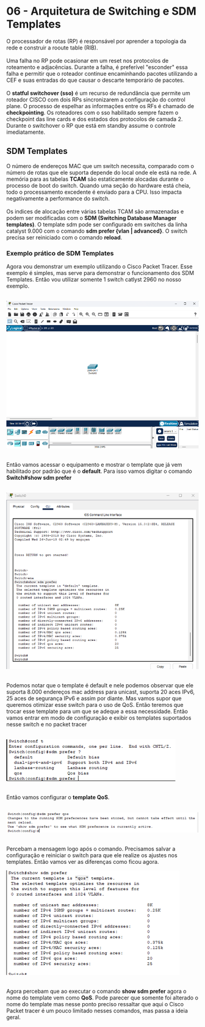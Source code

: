 # 06 - Arquitetura de Switching e SDM Templates

O processador de rotas (RP) é responsável por aprender a topologia da rede e construir a rooute table (RIB). <br></br>
Uma falha no RP pode ocasionar em um reset nos protocolos de roteamento e adjacências. Durante a falha, é preferível "esconder" essa falha e permitir que o roteador continue encaminhando pacotes utilizando a CEF e suas entradas do que causar o descarte temporário de pacotes. <br></br>
O **statful switchover (sso)** é um recurso de redundância que permite um roteador CISCO com dois RPs sincronizarem a configuração do control plane. O processo de espelhar as informações entre os RFs é chamado de **checkpointing**. Os roteadores com o sso habilitado sempre fazem o checkpoint das line cards e dos estados dos protocolos de camada 2. Durante o switchover o RP que está em standby assume o controle imediatamente.

## SDM Templates

O número de endereços MAC que um switch necessita, comparado com o número de rotas que ele suporta depende do local onde ele está na rede. A memória para as tabelas **TCAM** são estaticamente alocadas durante o processo de boot do switch. Quando uma seção do hardware está cheia, todo o processamento excedente é enviado para a CPU. Isso impacta negativamente a performance do switch. <br></br>
Os indices de alocação entre várias tabelas TCAM são armazenadas e podem ser modificadas com o **SDM (Switching Database Manager templates)**. O template sdm pode ser configurado em switches da linha catalyst 9.000 com o comando **sdm prefer {vlan | advanced}**. O switch precisa ser reiniciado com o comando **reload**.

### Exemplo prático de SDM Templates

Agora vou demonstrar um exemplo utilizando o Cisco Packet Tracer. Esse exemplo é simples, mas serve para demonstrar o funcionamento dos SDM Templates. Então vou utilizar somente 1 switch catlyst 2960 no nosso exemplo. <br></br>

![CENÁRIO](Imagens/cenario.png) <br></br>

Então vamos acessar o equipamento e mostrar o template que já vem habilitado por padrão que é o **default**. Para isso vamos digitar o comando **Switch#show sdm prefer** <br></br>

![SDM_DEFAULT](Imagens/sdm_default.png) <br></br>

Podemos notar que o template é default e nele podemos observar que ele suporta 8.000 endereços mac address para unicast, suporta 20 aces IPv6, 25 aces de segurança IPv6 e assim por diante. Mas vamos supor que queremos otimizar esse switch para o uso de QoS. Então teremos que trocar esse template para um que se adeque a essa necessidade. Então vamos entrar em modo de configuração e exibir os templates suportados nesse switch e no packet tracer<br></br>

![TEMPLATES](Imagens/templates.png) <br></br>

Então vamos configurar o **template QoS**. <br></br>

![QoS](Imagens/qos.png) <br></br>

Percebam a mensagem logo após o comando. Precisamos salvar a configuração e reiniciar o switch para que ele realize os ajustes nos templates. Então vamos ver as diferenças como ficou agora.

![QoS](Imagens/qos2.png) <br></br>

Agora percebam que ao executar o comando **show sdm prefer** agora o nome do template vem como **QoS**. Pode parecer que somente foi alterado o nome do template mas nesse ponto preciso ressaltar que aqui o Cisco Packet tracer é um pouco limitado nesses comandos, mas passa a ideia geral.